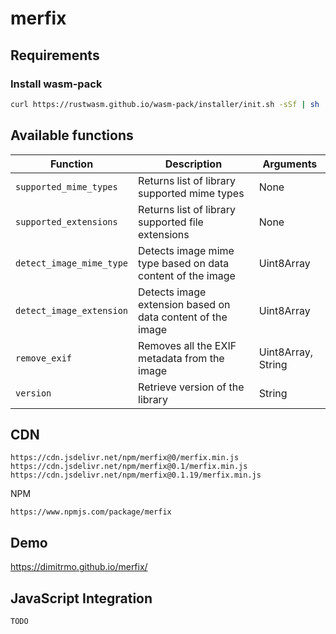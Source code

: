 # merfix

## Requirements

### Install wasm-pack

```sh
curl https://rustwasm.github.io/wasm-pack/installer/init.sh -sSf | sh
```

## Available functions

| Function                     | Description                                                | Arguments          |
|------------------------------|------------------------------------------------------------|--------------------|
| ```supported_mime_types```   | Returns list of library supported mime types               | None               |
| ```supported_extensions```   | Returns list of library supported file extensions          | None               |
| ```detect_image_mime_type``` | Detects image mime type based on data content of the image | Uint8Array         |
| ```detect_image_extension``` | Detects image extension based on data content of the image | Uint8Array         |
| ```remove_exif```            | Removes all the EXIF metadata from the image               | Uint8Array, String |
| ```version```                | Retrieve version of the library                            | String             |

## CDN

```
https://cdn.jsdelivr.net/npm/merfix@0/merfix.min.js
https://cdn.jsdelivr.net/npm/merfix@0.1/merfix.min.js
https://cdn.jsdelivr.net/npm/merfix@0.1.19/merfix.min.js
```

NPM

```
https://www.npmjs.com/package/merfix
```

## Demo

https://dimitrmo.github.io/merfix/

## JavaScript Integration

```TODO```
